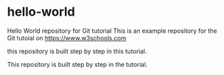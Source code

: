 # hello-world
Hello World repository for Git tutorial
This is an example repository for the Git tutoial on https://www.w3schools.com


this repository is  built step by step in this tutorial.

This repository is built step by step in the tutorial.
